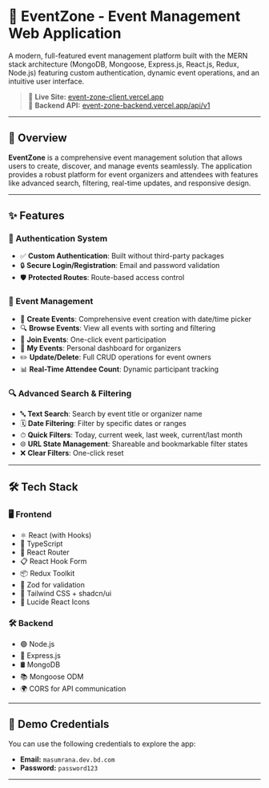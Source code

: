 # 🎉 EventZone - Event Management Web Application

A modern, full-featured event management platform built with the MERN stack architecture (MongoDB, Mongoose, Express.js, React.js, Redux, Node.js) featuring custom authentication, dynamic event operations, and an intuitive user interface.

> 🔗 **Live Site:** [event-zone-client.vercel.app](https://event-zone-client.vercel.app)  
> 🔗 **Backend API:** [event-zone-backend.vercel.app/api/v1](https://event-zone-backend.vercel.app/api/v1)

---

## 🌟 Overview

**EventZone** is a comprehensive event management solution that allows users to create, discover, and manage events seamlessly. The application provides a robust platform for event organizers and attendees with features like advanced search, filtering, real-time updates, and responsive design.

---

## ✨ Features

### 🔐 Authentication System

- ✅ **Custom Authentication**: Built without third-party packages
- 🔒 **Secure Login/Registration**: Email and password validation
- 🛡 **Protected Routes**: Route-based access control

### 🎪 Event Management

- 📅 **Create Events**: Comprehensive event creation with date/time picker
- 🔍 **Browse Events**: View all events with sorting and filtering
- 👥 **Join Events**: One-click event participation
- 📂 **My Events**: Personal dashboard for organizers
- ✏️ **Update/Delete**: Full CRUD operations for event owners
- 📊 **Real-Time Attendee Count**: Dynamic participant tracking

### 🔍 Advanced Search & Filtering

- 🔤 **Text Search**: Search by event title or organizer name
- 🗓 **Date Filtering**: Filter by specific dates or ranges
- ⏱ **Quick Filters**: Today, current week, last week, current/last month
- 🌐 **URL State Management**: Shareable and bookmarkable filter states
- ❌ **Clear Filters**: One-click reset

---

## 🛠 Tech Stack

### 🖥 Frontend

- ⚛️ React (with Hooks)
- 🧠 TypeScript
- 🔁 React Router
- 📋 React Hook Form
- 📦 Redux Toolkit
- 🔐 Zod for validation
- 💅 Tailwind CSS + shadcn/ui
- 🎨 Lucide React Icons

### 🛠 Backend

- 🟢 Node.js
- 🚂 Express.js
- 🛢 MongoDB
- 📚 Mongoose ODM
- 🌍 CORS for API communication

---

## 🧪 Demo Credentials

You can use the following credentials to explore the app:

- **Email:** `masumrana.dev.bd.com`
- **Password:** `password123`

---
 

